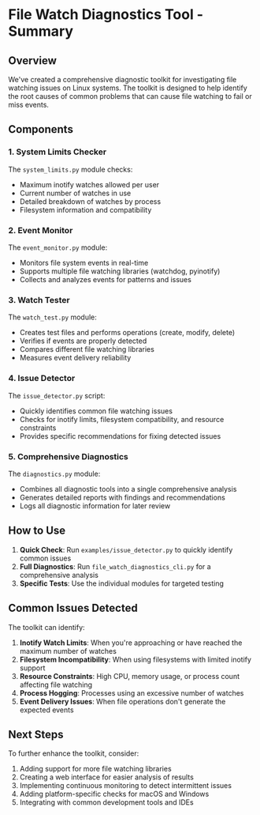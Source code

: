 # File Watch Diagnostics Tool - Summary

## Overview

We've created a comprehensive diagnostic toolkit for investigating file watching issues on Linux systems. The toolkit is designed to help identify the root causes of common problems that can cause file watching to fail or miss events.

## Components

### 1. System Limits Checker

The `system_limits.py` module checks:
- Maximum inotify watches allowed per user
- Current number of watches in use
- Detailed breakdown of watches by process
- Filesystem information and compatibility

### 2. Event Monitor

The `event_monitor.py` module:
- Monitors file system events in real-time
- Supports multiple file watching libraries (watchdog, pyinotify)
- Collects and analyzes events for patterns and issues

### 3. Watch Tester

The `watch_test.py` module:
- Creates test files and performs operations (create, modify, delete)
- Verifies if events are properly detected
- Compares different file watching libraries
- Measures event delivery reliability

### 4. Issue Detector

The `issue_detector.py` script:
- Quickly identifies common file watching issues
- Checks for inotify limits, filesystem compatibility, and resource constraints
- Provides specific recommendations for fixing detected issues

### 5. Comprehensive Diagnostics

The `diagnostics.py` module:
- Combines all diagnostic tools into a single comprehensive analysis
- Generates detailed reports with findings and recommendations
- Logs all diagnostic information for later review

## How to Use

1. **Quick Check**: Run `examples/issue_detector.py` to quickly identify common issues
2. **Full Diagnostics**: Run `file_watch_diagnostics_cli.py` for a comprehensive analysis
3. **Specific Tests**: Use the individual modules for targeted testing

## Common Issues Detected

The toolkit can identify:

1. **Inotify Watch Limits**: When you're approaching or have reached the maximum number of watches
2. **Filesystem Incompatibility**: When using filesystems with limited inotify support
3. **Resource Constraints**: High CPU, memory usage, or process count affecting file watching
4. **Process Hogging**: Processes using an excessive number of watches
5. **Event Delivery Issues**: When file operations don't generate the expected events

## Next Steps

To further enhance the toolkit, consider:

1. Adding support for more file watching libraries
2. Creating a web interface for easier analysis of results
3. Implementing continuous monitoring to detect intermittent issues
4. Adding platform-specific checks for macOS and Windows
5. Integrating with common development tools and IDEs
